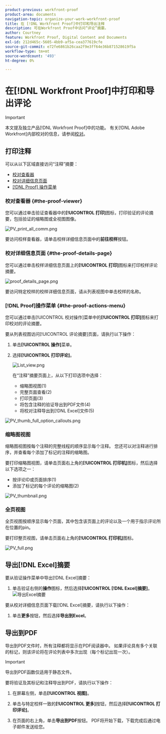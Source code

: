 ```yaml
---
product-previous: workfront-proof
product-area: documents
navigation-topic: organize-your-work-workfront-proof
title: 在 [!DNL Workfront Proof]中打印和导出注释
description: 可在Workfront Proof中访问“评论”摘要。
author: Courtney
feature: Workfront Proof, Digital Content and Documents
exl-id: 212d465c-5605-4bb9-af5a-cea377619cfe
source-git-commit: e72fe6861b26caa2f9e3ff64e36b871528619f5a
workflow-type: tm+mt
source-wordcount: '493'
ht-degree: 0%

---
```


# 在[!DNL Workfront Proof]中打印和导出评论

>[!IMPORTANT]
>
>本文提及独立产品[!DNL Workfront Proof]中的功能。 有关[!DNL Adobe Workfront]内部校对的信息，请参阅[校对](../../../review-and-approve-work/proofing/proofing.md)。

## 打印注释

可以从以下区域直接访问“注释”摘要：

* [校对查看器](#the-proof-viewer)
* [校对详细信息页面](#the-proof-details-page)
* [ [!DNL Proof] 操作菜单](#the-proof-actions-menu)

### 校对查看器 {#the-proof-viewer}

您可以通过单击验证查看器中的&#x200B;**[!UICONTROL 打印]**&#x200B;图标，打印验证的评论摘要，包括验证的缩略图或全视图图像。

![PV_print_all_comm.png](assets/pv-print-all-comm-350x158.png)

要访问校样查看器，请单击校样详细信息页面中的&#x200B;**前往校样**&#x200B;按钮。

### 校对详细信息页面 {#the-proof-details-page}

您可以通过单击校样详细信息页面上的&#x200B;**[!UICONTROL 打印]**&#x200B;图标来打印校样评论摘要。

![proof_details_page.png](assets/proof-details-page-350x231.png)

要访问特定校样的校样详细信息页面，请从列表视图中单击校样的名称。

### [!DNL Proof]操作菜单 {#the-proof-actions-menu}

您可以通过单击[!UICONTROL 校对操作]菜单中的&#x200B;**[!UICONTROL 打印]**&#x200B;图标来打印校对的评论摘要。

要从列表视图访问[!UICONTROL 评论摘要]页面，请执行以下操作：

1. 单击&#x200B;**[!UICONTROL 操作]**&#x200B;菜单。
1. 选择&#x200B;**[!UICONTROL 打印评论]**。

   ![List_view.png](assets/list-view-350x155.png)

   在“注释”摘要页面上，从以下打印选项中选择：

   * 缩略图视图(1)
   * 完整页面查看(2)
   * 打印页面(3)
   * 将包含注释的验证导出到PDF文件(4)
   * 将校对注释导出到[!DNL Excel]文件(5)

![PV_thumb_full_option_callouts.png](assets/pv-thumb-full-option-callouts-350x154.png)

### 缩略图视图

缩略图视图按每个注释的完整线程的顺序显示每个注释。 您还可以对注释进行排序，并查看每个添加了标记的注释的缩略图。

要打印缩略图视图，请单击页面右上角的&#x200B;**[!UICONTROL 打印机]**&#x200B;图标，然后选择以下选项之一：

* 按评论ID或页面排序(1)
* 添加了标记的每个评论的缩略图(2)

![PV_thumbnail.png](assets/pv-thumbnail-350x290.png)

### 全页视图

全页视图按顺序显示每个页面，其中包含该页面上的评论以及一个用于指示评论所在位置的pin。

要打印整页视图，请单击页面右上角的&#x200B;**[!UICONTROL 打印机]**&#x200B;图标。

![PV_full.png](assets/pv-full-350x347.png)

## 导出[!DNL Excel]摘要

要从验证操作菜单中导出[!DNL Excel]摘要：

1. 单击验证右侧的&#x200B;**操作**&#x200B;图标，然后选择&#x200B;**[!UICONTROL [!DNL Excel]摘要]**。
   ![导出Excel摘要](assets/excel-summary-option.png)

要从校对详细信息页面下载[!DNL Excel]摘要，请执行以下操作：

1. 单击&#x200B;**更多**&#x200B;按钮，然后选择&#x200B;**导出到Excel**。

   <!--
   ![Export to Excel option](assets/export-to-excel-option.png) -->

## 导出到PDF

导出到PDF文件时，所有注释都将显示在PDF阅读器中。 如果评论具有多个关联的标记，则该评论将在评论列表中多次出现（每个标记出现一次）。

>[!IMPORTANT]
>
>导出到PDF函数仅适用于静态文件。

要将验证及其标记和注释导出到PDF，请执行以下操作：

1. 在屏幕左侧，单击&#x200B;**[!UICONTROL 视图]**。
1. 单击与特定校样一致的&#x200B;**[!UICONTROL 更多]**&#x200B;按钮，然后选择&#x200B;**[!UICONTROL 打印评论]**。

1. 在页面的右上角，单击&#x200B;**导出到PDF**&#x200B;按钮。 PDF将开始下载，下载完成后通过电子邮件发送给您。
